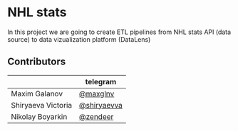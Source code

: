 # NHL stats
In this project we are going to create ETL pipelines from NHL stats API (data source) to data vizualization platform (DataLens)

## Contributors
|| telegram |
| ------ | ------ |
| Maxim Galanov | [@maxglnv](https://t.me/maxglnv) |
| Shiryaeva Victoria | [@shiryaevva](https://t.me/shiryaevva) |
| Nikolay Boyarkin | [@zendeer](https://t.me/zendeer) |

